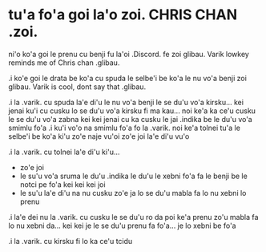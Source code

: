 # tu'a fo'a goi la'o zoi. CHRIS CHAN .zoi.
ni'o ko'a goi le prenu cu benji fu la'oi .Discord. fe zoi glibau. Varik lowkey reminds me of Chris chan .glibau.

.i ko'e goi le drata be ko'a cu spuda le selbe'i be ko'a le nu vo'a benji zoi glibau. Varik is cool, dont say that .glibau.

.i la .varik. cu spuda la'e di'u le nu vo'a benji le se du'u vo'a kirsku... kei jenai ku'i cu cusku lo se du'u vo'a kirsku fi ma kau... noi ke'a ka ce'u cusku le se du'u vo'a zabna kei kei jenai cu ka cusku le jai .indika be le du'u vo'a smimlu fo'a  .i ku'i vo'o na smimlu fo'a fo la .varik. noi ke'a tolnei tu'a le selbe'i be ko'a ki'u zo'e naje vu'oi zo'e joi la'e di'u vu'o

.i la .varik. cu tolnei la'e di'u ki'u...

* zo'e joi
* le su'u vo'a sruma le du'u .indika le du'u le xebni fo'a fa le benji be le notci pe fo'a kei kei kei joi
* le su'u la'e di'u na nu cusku zo'e ja lo se du'u mabla fa lo nu xebni lo prenu

.i la'e dei nu la .varik. cu cusku le se du'u ro da poi ke'a prenu zo'u mabla fa lo nu xebni da... kei kei je le se du'u prenu fa fo'a... je lo xebni be fo'a

.i la .varik. cu kirsku fi lo ka ce'u tcidu
